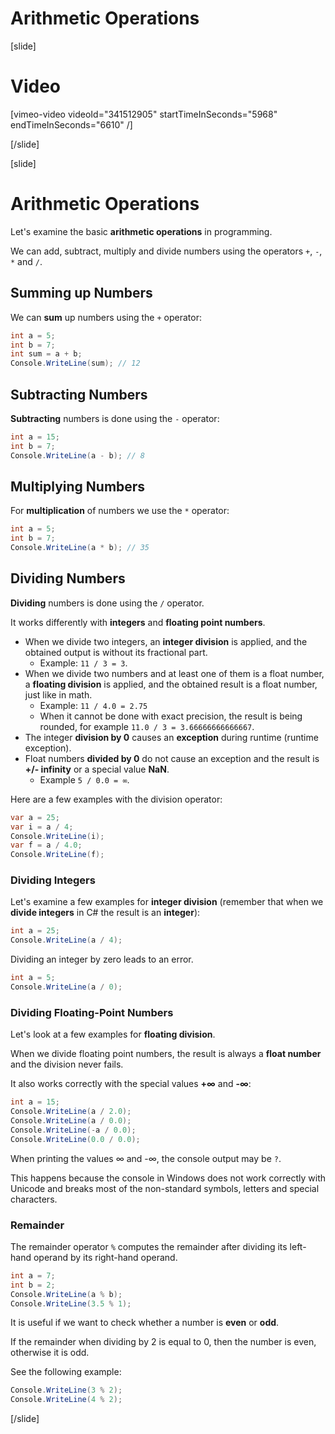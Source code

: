 # Arithmetic Operations

[slide]
# Video

[vimeo-video videoId="341512905" startTimeInSeconds="5968" endTimeInSeconds="6610" /]

[/slide]

[slide]
# Arithmetic Operations
Let's examine the basic **arithmetic operations** in programming. 

We can add, subtract, multiply and divide numbers using the operators `+`, `-`, `*` and `/`.

## Summing up Numbers
We can **sum** up numbers using the `+` operator:
```cs live
int a = 5;
int b = 7;
int sum = a + b;
Console.WriteLine(sum); // 12 
```

## Subtracting Numbers
**Subtracting** numbers is done using the `-` operator:
```cs live
int a = 15;
int b = 7;
Console.WriteLine(a - b); // 8
```

## Multiplying Numbers
For **multiplication** of numbers we use the `*` operator:
```cs live
int a = 5;
int b = 7;
Console.WriteLine(a * b); // 35
```

## Dividing Numbers
**Dividing** numbers is done using the `/` operator. 

It works differently with **integers** and **floating point numbers**.
* When we divide two integers, an **integer division** is applied, and the obtained output is without its fractional part. 
  * Example: `11 / 3 = 3`.
* When we divide two numbers and at least one of them is a float number, a **floating division** is applied, and the obtained result is a float number, just like in math. 
  * Example: `11 / 4.0 = 2.75`
  * When it cannot be done with exact precision, the result is being rounded, for example `11.0 / 3 = 3.66666666666667`.
* The integer **division by 0** causes an **exception** during runtime (runtime exception).
* Float numbers **divided by 0** do not cause an exception and the result is **+/- infinity** or a special value **NaN**. 
  * Example `5 / 0.0 = ∞`.

Here are a few examples with the division operator:
```cs live
var a = 25;
var i = a / 4;
Console.WriteLine(i);
var f = a / 4.0;
Console.WriteLine(f);
```

### Dividing Integers
Let's examine a few examples for **integer division** (remember that when we **divide integers** in C# the result is an **integer**):
```cs live
int a = 25;
Console.WriteLine(a / 4);
```

Dividing an integer by zero leads to an error.
``` cs live
int a = 5;
Console.WriteLine(a / 0);
```

### Dividing Floating-Point Numbers
Let's look at a few examples for **floating division**. 

When we divide floating point numbers, the result is always a **float number** and the division never fails.

It also works correctly with the special values **+∞** and **-∞**:
```cs live
int a = 15;
Console.WriteLine(a / 2.0);
Console.WriteLine(a / 0.0);
Console.WriteLine(-a / 0.0);
Console.WriteLine(0.0 / 0.0);
```

When printing the values ∞ and -∞, the console output may be `?`.

This happens because the console in Windows does not work correctly with Unicode and breaks most of the non-standard symbols, letters and special characters.

### Remainder
The remainder operator `%` computes the remainder after dividing its left-hand operand by its right-hand operand.
```cs live
int a = 7;
int b = 2;
Console.WriteLine(a % b);
Console.WriteLine(3.5 % 1);
```
It is useful if we want to check whether a number is **even** or **odd**.

If the remainder when dividing by 2 is equal to 0, then the number is even, otherwise it is odd.

See the following example: 
```cs live
Console.WriteLine(3 % 2);
Console.WriteLine(4 % 2);
```
[/slide]